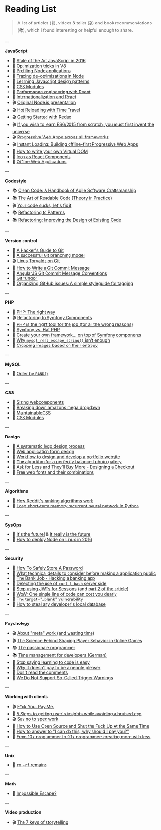 # Reading List

> A list of articles (📰), videos & talks (🎬) and book recommendations (📚), which i found interesting or helpful enough to share.

--

**JavaScript**

- 📰 [State of the Art JavaScript in 2016](https://medium.com/javascript-and-opinions/state-of-the-art-javascript-in-2016-ab67fc68eb0b#.67zv7q7wa)
- 📰 [Optimization tricks in V8](https://blog.ghaiklor.com/optimizations-tricks-in-v8-d284b6c8b183#.5yey0f4v9)
- 📰 [Profiling Node applications](https://blog.ghaiklor.com/profiling-nodejs-applications-1609b77afe4e#.64ywufy0n)
- 📰 [Tracing de-optimizations in Node](https://blog.ghaiklor.com/tracing-de-optimizations-in-nodejs-2ba16900fc6f#.xz8dtlmak)
- 📰 [Learning Javascript design patterns](https://addyosmani.com/resources/essentialjsdesignpatterns/book/)
- 📰 [CSS Modules](http://glenmaddern.com/articles/css-modules)
- 📰 [Performance engineering with React](http://benchling.engineering/performance-engineering-with-react/)
- 📰 [Internationalization and React](http://blog.getsentry.com/2016/01/07/react-i18n.html)
- 🎬 [Original Node.js presentation](https://www.youtube.com/watch?v=ztspvPYybIY)
- 🎬 [Hot Reloading with Time Travel](https://www.youtube.com/watch?v=xsSnOQynTHs)
- 🎬 [Getting Started with Redux](https://egghead.io/series/getting-started-with-redux)
- 🎬 [If you wish to learn ES6/2015 from scratch, you must first invent the universe](https://www.youtube.com/watch?v=DN4yLZB1vUQ)
- 🎬 [Progressive Web Apps across all frameworks](https://www.youtube.com/watch?v=srdKq0DckXQ)
- 🎬 [Instant Loading: Building offline-first Progressive Web Apps](https://www.youtube.com/watch?v=cmGr0RszHc8)
- 📰 [How to write your own Virtual DOM](https://medium.com/@deathmood/how-to-write-your-own-virtual-dom-ee74acc13060#.ozej1gs1x)
- 📰 [Icon as React Components](https://medium.com/@david.gilbertson/icons-as-react-components-de3e33cb8792#.qawng0ui1)
- 📰 [Offline Web Applications](https://www.udacity.com/course/offline-web-applications--ud899)

--

**Codestyle**

- 📚 [Clean Code: A Handbook of Agile Software Craftsmanship](http://www.amazon.com/Clean-Code-Handbook-Software-Craftsmanship/dp/0132350882)
- 📚 [The Art of Readable Code (Theory in Practice)](http://www.amazon.com/Art-Readable-Code-Theory-Practice/dp/0596802293)
- 🎬 [Your code sucks, let's fix it](http://www.fullybaked.co.uk/articles/your-code-sucks-lets-fix-it)
- 📚 [Refactoring to Patterns](https://www.amazon.co.uk/Refactoring-Patterns-Addison-Wesley-Signature-Kerievsky/dp/0321213351/ref=sr_1_1?s=books&ie=UTF8&qid=1463412920&sr=1-1&keywords=refactoring+to+patterns)
- 📚 [Refactoring: Improving the Design of Existing Code](https://www.amazon.co.uk/Refactoring-Improving-Design-Existing-Technology/dp/0201485672/ref=sr_1_1?s=books&ie=UTF8&qid=1463412948&sr=1-1&keywords=refactoring+improving+the+design+of+existing+code)

--

**Version control**

- 📰 [A Hacker's Guide to Git](http://wildlyinaccurate.com/a-hackers-guide-to-git/#introduction)
- 📰 [A successful Git branching model](http://nvie.com/posts/a-successful-git-branching-model/)
- 🎬 [Linus Torvalds on Git](https://www.youtube.com/watch?v=4XpnKHJAok8)
- 📰 [How to Write a Git Commit Message](http://chris.beams.io/posts/git-commit/)
- 📰 [AngularJS Git Commit Message Conventions](https://gist.github.com/stephenparish/9941e89d80e2bc58a153)
- 📰 [Git "undo"](http://megakemp.com/2016/08/25/git-undo/)
- 📰 [Organizing GitHub issues: A simple styleguide for tagging](https://robinpowered.com/blog/best-practice-system-for-organizing-and-tagging-github-issues/)

--

**PHP**

- 📰 [PHP: The right way](http://www.phptherightway.com/)
- 🎬 [Refactoring to Symfony Components](https://www.youtube.com/watch?v=Aq5Hi6PasFg)
- 📰 [PHP is the right tool for the job (for all the wrong reasons)](http://blog.samuellevy.com/post/41-php-is-the-right-tool-for-the-job-for-all-the-wrong-reasons.html)
- 📰 [Symfony vs. Flat PHP](http://symfony.com/doc/2.0/book/from_flat_php_to_symfony2.html)
- 📰 [Create your own framework... on top of Symfony components](http://fabien.potencier.org/create-your-own-framework-on-top-of-the-symfony2-components-part-1.html)
- 📰 [Why `mysql_real_escape_string()` isn't enough](http://www.dreamincode.net/forums/blog/1735/entry-3958-why-mysql-real-escape-string-isnt-enough/)
- 📰 [Cropping images based on their entropy](https://codegeekz.com/cropping-images-entrop/)

--

**MySQL**

- 📰 [Order by `RAND()`](http://jan.kneschke.de/projects/mysql/order-by-rand/)

--

**CSS**

- 📰 [Sizing webcomponents](https://medium.com/@simurai/sizing-web-components-8f433689736f#.wq9g94xgc)
- 📰 [Breaking down amazons mega dropdown](http://bjk5.com/post/44698559168/breaking-down-amazons-mega-dropdown)
- 📰 [MaintainableCSS](http://maintainablecss.com/)
- 📰 [CSS Modules](http://glenmaddern.com/articles/css-modules)

--

**Design**

- 📰 [A systematic logo design process](http://www.adhamdannaway.com/blog/branding/a-systematic-approach-to-logo-design)
- 📰 [Web application form design](http://www.lukew.com/ff/entry.asp?1502)
- 📰 [Workflow to design and develop a portfolio website](https://www.smashingmagazine.com/2013/06/workflow-design-develop-modern-portfolio-website/)
- 📰 [The algorithm for a perfectly balanced photo gallery](https://medium.com/@jtreitz/the-algorithm-for-a-perfectly-balanced-photo-gallery-914c94a5d8af#.q0mhfagdr)
- 📰 [Ask for Less and They’ll Buy More - Designing a Checkout](https://blog.kissmetrics.com/1step-checkout-right-way/)
- 📰 [Free web fonts and their combinations](http://www.creativebloq.com/typography/free-web-fonts-1131610?page=1)

--

**Algorithms**

- 📰 [How Reddit's ranking algorithms work](https://medium.com/hacking-and-gonzo/how-reddit-ranking-algorithms-work-ef111e33d0d9#.ru9aoukau)
- 📰 [Long short-term memory recurrent neural network in Python](http://iamtrask.github.io/2015/11/15/anyone-can-code-lstm/)

--

**SysOps**

- 📰 [It's the future!](https://circleci.com/blog/its-the-future/) & [It really is the future](https://circleci.com/blog/it-really-is-the-future/)
- 📰 [How to deploy Node on Linux in 2016](https://certsimple.com/blog/deploy-node-on-linux)

--

**Security**

- 📰 [How To Safely Store A Password](https://codahale.com/how-to-safely-store-a-password/)
- 📰 [What technical details to consider before making a application public](http://programmers.stackexchange.com/questions/46716/what-technical-details-should-a-programmer-of-a-web-application-consider-before)
- 📰 [The Bank Job - Hacking a banking app](https://boris.in/blog/2016/the-bank-job/)
- 📰 [Detecting the use of `curl | bash` server side](https://www.idontplaydarts.com/2016/04/detecting-curl-pipe-bash-server-side/)
- 📰 [Stop using JWTs for Sessions](http://cryto.net/~joepie91/blog/2016/06/13/stop-using-jwt-for-sessions/) (and [part 2 of the article](http://cryto.net/~joepie91/blog/2016/06/19/stop-using-jwt-for-sessions-part-2-why-your-solution-doesnt-work/))
- 📰 [WoW: One single line of code can cost you dearly](https://blog.gdatasoftware.com/2016/07/28809-world-of-warcraft-one-simple-line-of-code-can-cost-you-dearly)
- 📰 [The target="_blank" vulnerability](https://dev.to/ben/the-targetblank-vulnerability-by-example)
- 📰 [How to steal any developer's local database](http://bouk.co/blog/hacking-developers/)

--

**Psychology**

- 🎬 [About "meta" work (and wasting time)](https://www.youtube.com/watch?v=dIjKJjzRX_E)
- 🎬 [The Science Behind Shaping Player Behavior in Online Games](http://gdcvault.com/play/1017940/The-Science-Behind-Shaping-Player)
- 📚 [The passionate programmer](https://www.amazon.co.uk/Passionate-Programmer-Remarkable-Development-Pragmatic/dp/1934356344)
- 📚 [Time management for developers (German)](http://www.amazon.de/Zeitmanagement-f%C3%BCr-Webentwickler-Thomas-Steglich/dp/3897218828)
- 📰 [Stop saying learning to code is easy](http://www.hanselman.com/blog/StopSayingLearningToCodeIsEasy.aspx)
- 📰 [Why it doesn't pay to be a people pleaser](http://greatergood.berkeley.edu/article/item/why_it_doesnt_pay_to_be_a_people_pleaser)
- 📰 [Don't read the comments](http://blog.samaltman.com/dont-read-the-comments)
- 📰 [We Do Not Support So-Called Trigger Warnings](http://time.com/4466021/uchicago-trigger-warnings/)

--

**Working with clients**

- 🎬 [F*ck You. Pay Me.](https://vimeo.com/22053820)
- 📰 [5 Steps to getting user's insights while avoiding a bruised ego](http://blog.smartbear.com/development/a-developer-and-a-user-walk-into-a-bar-5-steps-to-getting-users-insights-while-avoiding-a-bruised-ego/)
- 🎬 [Say no to spec work](https://www.youtube.com/watch?v=essNmNOrQto)
- 📰 [How to Use Open Source and Shut the Fuck Up At the Same Time](https://hueniverse.com/2016/01/26/how-to-use-open-source-and-shut-the-fuck-up-at-the-same-time/)
- 📰 [How to answer to "I can do this, why should I pay you?"](https://www.reddit.com/r/webdev/comments/4qf4x8/how_do_you_respond_when_clients_say_but_i_can_do/d4snxdl)
- 📰 [From 10x programmer to 0.1x programmer: creating more with less](https://codewithoutrules.com/2016/08/25/the-01x-programmer/)

--

**Unix**

- 📰 [`rm -rf` remains](http://lambdaops.com/rm-rf-remains/)

--

**Math**

- 📰 [Impossible Escape?](http://datagenetics.com/blog/december12014/index.html)

--

**Video production**

- 🎬 [The 7 keys of storytelling](https://www.youtube.com/watch?v=hVcg9L6FLPA&feature=related)
